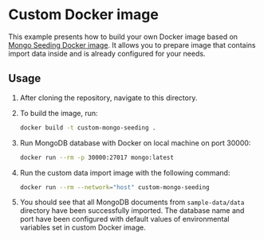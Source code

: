 # Custom Docker image
This example presents how to build your own Docker image based on [Mongo Seeding Docker image](../docker-image). It allows you to prepare image that contains import data inside and is already configured for your needs.

## Usage

1. After cloning the repository, navigate to this directory.
1. To build the image, run:

    ```bash
    docker build -t custom-mongo-seeding .
    ```

1. Run MongoDB database with Docker on local machine on port 30000:

    ```bash
    docker run --rm -p 30000:27017 mongo:latest
    ```

1. Run the custom data import image with the following command:

    ```bash
    docker run --rm --network="host" custom-mongo-seeding
    ```
1. You should see that all MongoDB documents from `sample-data/data` directory have been successfully imported. The database name and port have been configured with default values of environmental variables set in custom Docker image.